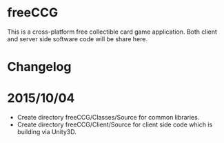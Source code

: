 # freeCCG
This is a cross-platform free collectible card game application. Both client and server side software code will be share here.

# Changelog
# 2015/10/04
- Create directory freeCCG/Classes/Source for common libraries. 
- Create directory freeCCG/Client/Source for client side code which is building via Unity3D. 
